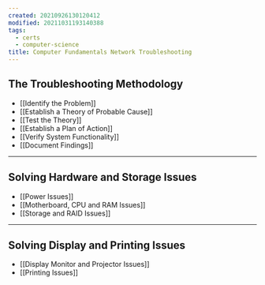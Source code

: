 ```yaml
---
created: 20210926130120412
modified: 20211031193140388
tags:
  - certs
  - computer-science
title: Computer Fundamentals Network Troubleshooting
---
```


## The Troubleshooting Methodology

- [[Identify the Problem]]
- [[Establish a Theory of Probable Cause]]
- [[Test the Theory]]
- [[Establish a Plan of Action]]
- [[Verify System Functionality]]
- [[Document Findings]]

---

## Solving Hardware and Storage Issues

- [[Power Issues]]
- [[Motherboard, CPU and RAM Issues]]
- [[Storage and RAID Issues]]

---

## Solving Display and Printing Issues

- [[Display Monitor and Projector Issues]]
- [[Printing Issues]]
